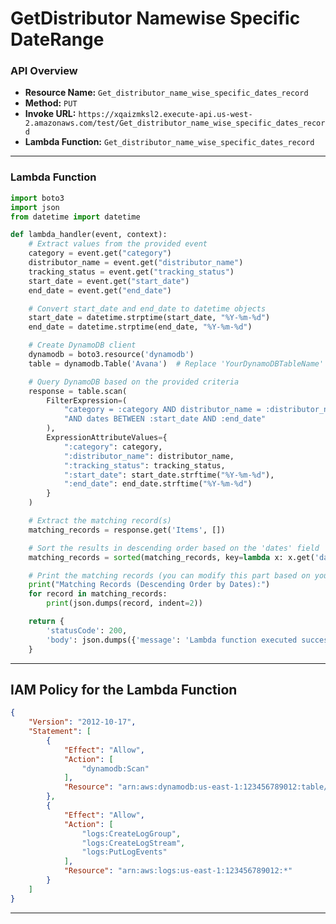 # GetDistributor Namewise Specific DateRange

### API Overview
- **Resource Name:** `Get_distributor_name_wise_specific_dates_record`
- **Method:** `PUT`
- **Invoke URL:** `https://xqaizmksl2.execute-api.us-west-2.amazonaws.com/test/Get_distributor_name_wise_specific_dates_record`
- **Lambda Function:** `Get_distributor_name_wise_specific_dates_record`

---


### Lambda Function
```python
import boto3
import json
from datetime import datetime

def lambda_handler(event, context):
    # Extract values from the provided event
    category = event.get("category")
    distributor_name = event.get("distributor_name")
    tracking_status = event.get("tracking_status")
    start_date = event.get("start_date")
    end_date = event.get("end_date")

    # Convert start_date and end_date to datetime objects
    start_date = datetime.strptime(start_date, "%Y-%m-%d")
    end_date = datetime.strptime(end_date, "%Y-%m-%d")

    # Create DynamoDB client
    dynamodb = boto3.resource('dynamodb')
    table = dynamodb.Table('Avana')  # Replace 'YourDynamoDBTableName' with your actual table name

    # Query DynamoDB based on the provided criteria
    response = table.scan(
        FilterExpression=(
            "category = :category AND distributor_name = :distributor_name AND tracking_status = :tracking_status "
            "AND dates BETWEEN :start_date AND :end_date"
        ),
        ExpressionAttributeValues={
            ":category": category,
            ":distributor_name": distributor_name,
            ":tracking_status": tracking_status,
            ":start_date": start_date.strftime("%Y-%m-%d"),
            ":end_date": end_date.strftime("%Y-%m-%d")
        }
    )

    # Extract the matching record(s)
    matching_records = response.get('Items', [])

    # Sort the results in descending order based on the 'dates' field
    matching_records = sorted(matching_records, key=lambda x: x.get('dates', ''), reverse=True)

    # Print the matching records (you can modify this part based on your use case)
    print("Matching Records (Descending Order by Dates):")
    for record in matching_records:
        print(json.dumps(record, indent=2))

    return {
        'statusCode': 200,
        'body': json.dumps({'message': 'Lambda function executed successfully!', 'matching_records': matching_records})
    }


```


---

## IAM Policy for the Lambda Function

```json
{
    "Version": "2012-10-17",
    "Statement": [
        {
            "Effect": "Allow",
            "Action": [
                "dynamodb:Scan"
            ],
            "Resource": "arn:aws:dynamodb:us-east-1:123456789012:table/Avana"
        },
        {
            "Effect": "Allow",
            "Action": [
                "logs:CreateLogGroup",
                "logs:CreateLogStream",
                "logs:PutLogEvents"
            ],
            "Resource": "arn:aws:logs:us-east-1:123456789012:*"
        }
    ]
}


```
---


